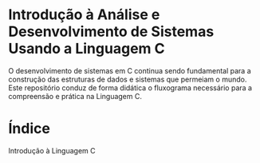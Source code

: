 # Introdução à Análise e Desenvolvimento de Sistemas Usando a Linguagem C
O desenvolvimento de sistemas em C continua sendo fundamental para a construção das estruturas de dados e sistemas que permeiam o mundo. Este repositório conduz de forma didática o fluxograma necessário para a compreensão e prática na Linguagem C. 

# Índice
Introdução à Linguagem C 

